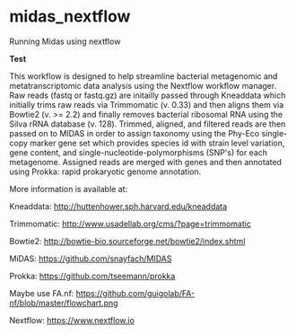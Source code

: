 # midas_nextflow
Running Midas using nextflow

****Test****

This workflow is designed to help streamline bacterial metagenomic and metatranscriptomic data analysis using the Nextflow workflow manager. Raw reads (fastq or fastq.gz) are initailly passed through Kneaddata which initially trims raw reads via Trimmomatic (v. 0.33) and then aligns them via Bowtie2 (v. >= 2.2) and finally removes bacterial ribosomal RNA using the Silva rRNA database (v. 128). Trimmed, aligned, and filtered reads are then passed on to MIDAS in order to assign taxonomy using the Phy-Eco single-copy marker gene set which provides species id with strain level variation, gene content, and single-nucleotide-polymorphisms (SNP's) for each metagenome. Assigned reads are merged with genes and then annotated using Prokka: rapid prokaryotic genome annotation.

More information is available at: 

Kneaddata: http://huttenhower.sph.harvard.edu/kneaddata

Trimmomatic: http://www.usadellab.org/cms/?page=trimmomatic

Bowtie2: http://bowtie-bio.sourceforge.net/bowtie2/index.shtml

MiDAS: https://github.com/snayfach/MIDAS

Prokka: https://github.com/tseemann/prokka

Maybe use FA.nf: https://github.com/guigolab/FA-nf/blob/master/flowchart.png

Nextflow: https://www.nextflow.io

